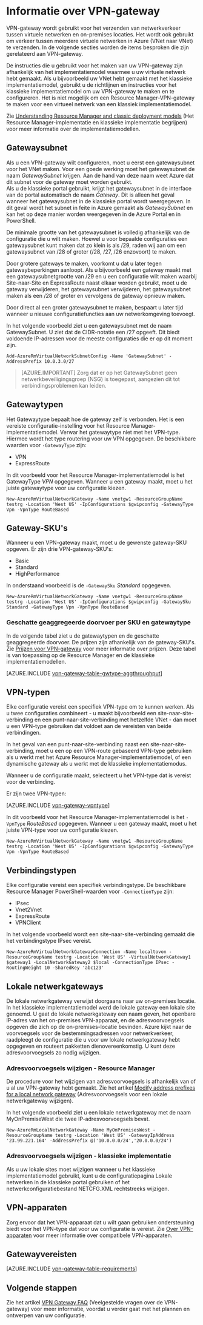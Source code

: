 <properties 
   pageTitle="Informatie over VPN-gateway| Microsoft Azure"
   description="Meer informatie over VPN-gateway voor Azure Virtual Network."
   services="vpn-gateway"
   documentationCenter="na"
   authors="cherylmc"
   manager="carmonm"
   editor=""
   tags="azure-resource-manager,azure-service-management"/>
<tags 
   ms.service="vpn-gateway"
   ms.devlang="na"
   ms.topic="get-started-article"
   ms.tgt_pltfrm="na"
   ms.workload="infrastructure-services"
   ms.date="05/16/2016"
   ms.author="cherylmc" />

# Informatie over VPN-gateway

VPN-gateway wordt gebruikt voor het verzenden van netwerkverkeer tussen virtuele netwerken en on-premises locaties. Het wordt ook gebruikt om verkeer tussen meerdere virtuele netwerken in Azure (VNet naar VNet) te verzenden. In de volgende secties worden de items besproken die zijn gerelateerd aan VPN-gateway.

De instructies die u gebruikt voor het maken van uw VPN-gateway zijn afhankelijk van het implementatiemodel waarmee u uw virtuele netwerk hebt gemaakt. Als u bijvoorbeeld uw VNet hebt gemaakt met het klassieke implementatiemodel, gebruikt u de richtlijnen en instructies voor het klassieke implementatiemodel om uw VPN-gateway te maken en te configureren. Het is niet mogelijk om een Resource Manager-VPN-gateway te maken voor een virtueel netwerk van een klassiek implementatiemodel. 

Zie [Understanding Resource Manager and classic deployment models](../resource-manager-deployment-model.md) (Het Resource Manager-implementatie en klassieke implementatie begrijpen) voor meer informatie over de implementatiemodellen.


## <a name="gwsub"></a>Gatewaysubnet

Als u een VPN-gateway wilt configureren, moet u eerst een gatewaysubnet voor het VNet maken. Voor een goede werking moet het gatewaysubnet de naam *GatewaySubnet* krijgen. Aan de hand van deze naam weet Azure dat dit subnet voor de gateway moet worden gebruikt.<BR>Als u de klassieke portal gebruikt, krijgt het gatewaysubnet in de interface van de portal automatisch de naam *Gateway*. Dit is alleen het geval wanneer het gatewaysubnet in de klassieke portal wordt weergegeven. In dit geval wordt het subnet in feite in Azure gemaakt als *GatewaySubnet* en kan het op deze manier worden weergegeven in de Azure Portal en in PowerShell.

De minimale grootte van het gatewaysubnet is volledig afhankelijk van de configuratie die u wilt maken. Hoewel u voor bepaalde configuraties een gatewaysubnet kunt maken dat zo klein is als /29, raden wij aan om een gatewaysubnet van /28 of groter (/28, /27, /26 enzovoort) te maken. 

Door grotere gateways te maken, voorkomt u dat u later tegen gatewaybeperkingen aanloopt. Als u bijvoorbeeld een gateway maakt met een gatewaysubnetgrootte van /29 en u een configuratie wilt maken waarbij Site-naar-Site en ExpressRoute naast elkaar worden gebruikt, moet u de gateway verwijderen, het gatewaysubnet verwijderen, het gatewaysubnet maken als een /28 of groter en vervolgens de gateway opnieuw maken. 

Door direct al een groter gatewaysubnet te maken, bespaart u later tijd wanneer u nieuwe configuratiefuncties aan uw netwerkomgeving toevoegt. 

In het volgende voorbeeld ziet u een gatewaysubnet met de naam GatewaySubnet. U ziet dat de CIDR-notatie een /27 opgeeft. Dit biedt voldoende IP-adressen voor de meeste configuraties die er op dit moment zijn.

    Add-AzureRmVirtualNetworkSubnetConfig -Name 'GatewaySubnet' -AddressPrefix 10.0.3.0/27

>[AZURE.IMPORTANT] Zorg dat er op het GatewaySubnet geen netwerkbeveiligingsgroep (NSG) is toegepast, aangezien dit tot verbindingsproblemen kan leiden.

## <a name="gwtype"></a>Gatewaytypen

Het Gatewaytype bepaalt hoe de gateway zelf is verbonden. Het is een vereiste configuratie-instelling voor het Resource Manager-implementatiemodel. Verwar het gatewaytype niet met het VPN-type. Hiermee wordt het type routering voor uw VPN opgegeven. De beschikbare waarden voor `-GatewayType` zijn: 

- VPN
- ExpressRoute


In dit voorbeeld voor het Resource Manager-implementatiemodel is het GatewayType *VPN* opgegeven. Wanneer u een gateway maakt, moet u het juiste gatewaytype voor uw configuratie kiezen. 

    New-AzureRmVirtualNetworkGateway -Name vnetgw1 -ResourceGroupName testrg -Location 'West US' -IpConfigurations $gwipconfig -GatewayType Vpn -VpnType RouteBased

## <a name="gwsku"></a>Gateway-SKU's

Wanneer u een VPN-gateway maakt, moet u de gewenste gateway-SKU opgeven. Er zijn drie VPN-gateway-SKU's:

- Basic
- Standard
- HighPerformance

In onderstaand voorbeeld is de `-GatewaySku` *Standard* opgegeven.

    New-AzureRmVirtualNetworkGateway -Name vnetgw1 -ResourceGroupName testrg -Location 'West US' -IpConfigurations $gwipconfig -GatewaySku Standard -GatewayType Vpn -VpnType RouteBased

###  <a name="aggthroughput"></a>Geschatte geaggregeerde doorvoer per SKU en gatewaytype


In de volgende tabel ziet u de gatewaytypen en de geschatte geaggregeerde doorvoer. De prijzen zijn afhankelijk van de gateway-SKU's. Zie [Prijzen voor VPN-gateway](https://azure.microsoft.com/pricing/details/vpn-gateway/) voor meer informatie over prijzen. Deze tabel is van toepassing op de Resource Manager en de klassieke implementatiemodellen.

[AZURE.INCLUDE [vpn-gateway-table-gwtype-aggthroughput](../../includes/vpn-gateway-table-gwtype-aggtput-include.md)] 

## <a name="vpntype"></a>VPN-typen

Elke configuratie vereist een specifiek VPN-type om te kunnen werken. Als u twee configuraties combineert - u maakt bijvoorbeeld een site-naar-site-verbinding en een punt-naar-site-verbinding met hetzelfde VNet - dan moet u een VPN-type gebruiken dat voldoet aan de vereisten van beide verbindingen. 

In het geval van een punt-naar-site-verbinding naast een site-naar-site-verbinding, moet u een op een VPN-route gebaseerd VPN-type gebruiken als u werkt met het Azure Resource Manager-implementatiemodel, of een dynamische gateway als u werkt met de klassieke implementatiemodus.

Wanneer u de configuratie maakt, selecteert u het VPN-type dat is vereist voor de verbinding. 

Er zijn twee VPN-typen:

[AZURE.INCLUDE [vpn-gateway-vpntype](../../includes/vpn-gateway-vpntype-include.md)]

In dit voorbeeld voor het Resource Manager-implementatiemodel is het `-VpnType` *RouteBased* opgegeven. Wanneer u een gateway maakt, moet u het juiste VPN-type voor uw configuratie kiezen. 

    New-AzureRmVirtualNetworkGateway -Name vnetgw1 -ResourceGroupName testrg -Location 'West US' -IpConfigurations $gwipconfig -GatewayType Vpn -VpnType RouteBased

## <a name="connectiontype"></a>Verbindingstypen

Elke configuratie vereist een specifiek verbindingstype. De beschikbare Resource Manager PowerShell-waarden voor `-ConnectionType` zijn:

- IPsec
- Vnet2Vnet
- ExpressRoute
- VPNClient

In het volgende voorbeeld wordt een site-naar-site-verbinding gemaakt die het verbindingstype IPsec vereist.

    New-AzureRmVirtualNetworkGatewayConnection -Name localtovon -ResourceGroupName testrg -Location 'West US' -VirtualNetworkGateway1 $gateway1 -LocalNetworkGateway2 $local -ConnectionType IPsec -RoutingWeight 10 -SharedKey 'abc123'


## <a name="lng"></a>Lokale netwerkgateways

De lokale netwerkgateway verwijst doorgaans naar uw on-premises locatie. In het klassieke implementatiemodel werd de lokale gateway een lokale site genoemd. U gaat de lokale netwerkgateway een naam geven, het openbare IP-adres van het on-premises VPN-apparaat, en de adresvoorvoegsels opgeven die zich op de on-premises-locatie bevinden. Azure kijkt naar de voorvoegsels voor de bestemmingsadressen voor netwerkverkeer, raadpleegt de configuratie die u voor uw lokale netwerkgateway hebt opgegeven en routeert pakketten dienovereenkomstig. U kunt deze adresvoorvoegsels zo nodig wijzigen.



### Adresvoorvoegsels wijzigen - Resource Manager

De procedure voor het wijzigen van adresvoorvoegsels is afhankelijk van of u al uw VPN-gateway hebt gemaakt. Zie het artikel [Modify address prefixes for a local network gateway](vpn-gateway-create-site-to-site-rm-powershell.md#modify) (Adresvoorvoegsels voor een lokale netwerkgateway wijzigen).

In het volgende voorbeeld ziet u een lokale netwerkgateway met de naam MyOnPremiseWest die twee IP-adresvoorvoegsels bevat.

    New-AzureRmLocalNetworkGateway -Name MyOnPremisesWest -ResourceGroupName testrg -Location 'West US' -GatewayIpAddress '23.99.221.164' -AddressPrefix @('10.0.0.0/24','20.0.0.0/24') 

### Adresvoorvoegsels wijzigen - klassieke implementatie

Als u uw lokale sites moet wijzigen wanneer u het klassieke implementatiemodel gebruikt, kunt u de configuratiepagina Lokale netwerken in de klassieke portal gebruiken of het netwerkconfiguratiebestand NETCFG.XML rechtstreeks wijzigen.


##  <a name="devices"></a> VPN-apparaten

Zorg ervoor dat het VPN-apparaat dat u wilt gaan gebruiken ondersteuning biedt voor het VPN-type dat voor uw configuratie is vereist. Zie [Over VPN-apparaten](vpn-gateway-about-vpn-devices.md) voor meer informatie over compatibele VPN-apparaten.

##  <a name="requirements"></a>Gatewayvereisten


[AZURE.INCLUDE [vpn-gateway-table-requirements](../../includes/vpn-gateway-table-requirements-include.md)] 


## Volgende stappen

Zie het artikel [VPN Gateway FAQ](vpn-gateway-vpn-faq.md) (Veelgestelde vragen over de VPN-gateway) voor meer informatie, voordat u verder gaat met het plannen en ontwerpen van uw configuratie.





 



<!--HONumber=Jun16_HO2-->


